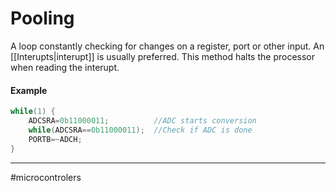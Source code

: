 # Pooling
A loop constantly checking for changes on a register, port or other input. An [[Interupts|interupt]] is usually preferred. This method halts the processor when reading the interupt.

#### Example
```cpp
while(1) {
	ADCSRA=0b11000011;          //ADC starts conversion
	while(ADCSRA==0b11000011);  //Check if ADC is done
	PORTB=~ADCH;
}
```




---
#microcontrolers 